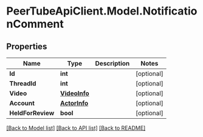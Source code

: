 # PeerTubeApiClient.Model.NotificationComment

## Properties

Name | Type | Description | Notes
------------ | ------------- | ------------- | -------------
**Id** | **int** |  | [optional] 
**ThreadId** | **int** |  | [optional] 
**Video** | [**VideoInfo**](VideoInfo.md) |  | [optional] 
**Account** | [**ActorInfo**](ActorInfo.md) |  | [optional] 
**HeldForReview** | **bool** |  | [optional] 

[[Back to Model list]](../README.md#documentation-for-models) [[Back to API list]](../README.md#documentation-for-api-endpoints) [[Back to README]](../README.md)

